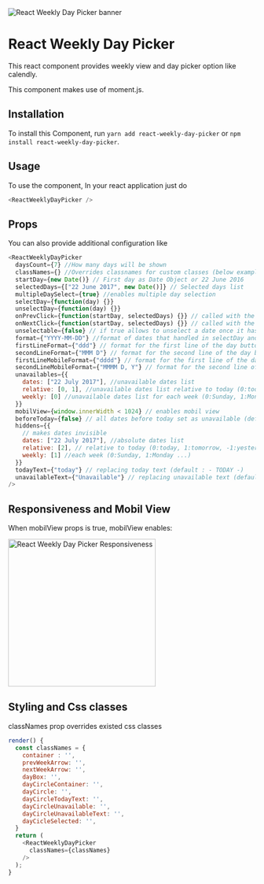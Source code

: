 <img src="https://raw.githubusercontent.com/hurkanyakay/react-weekly-day-picker/master/imgs/main.png" alt="React Weekly Day Picker banner" align="center" />

<br />

# React Weekly Day Picker

This react component provides weekly view and day picker option like calendly.

This component makes use of moment.js.

## Installation

To install this Component, run `yarn add react-weekly-day-picker` or `npm install react-weekly-day-picker`.

## Usage

To use the component, In your react application just do

```javascript
<ReactWeeklyDayPicker />
```

## Props

You can also provide additional configuration like

```javascript
<ReactWeeklyDayPicker
  daysCount={7} //How many days will be shown
  classNames={} //Overrides classnames for custom classes (below example)
  startDay={new Date()} // First day as Date Object or 22 June 2016
  selectedDays={["22 June 2017", new Date()]} // Selected days list
  multipleDaySelect={true} //enables multiple day selection
  selectDay={function(day) {}}
  unselectDay={function(day) {}}
  onPrevClick={function(startDay, selectedDays) {}} // called with the new startDay
  onNextClick={function(startDay, selectedDays) {}} // called with the new startDay
  unselectable={false} // if true allows to unselect a date once it has been selected. Only works when multipleDaySelect={false}
  format={"YYYY-MM-DD"} //format of dates that handled in selectDay and unselectDay functions
  firstLineFormat={"ddd"} // format for the first line of the day button
  secondLineFormat={"MMM D"} // format for the second line of the day button
  firstLineMobileFormat={"dddd"} // format for the first line of the day button mobile
  secondLineMobileFormat={"MMMM D, Y"} // format for the second line of the day button mobile
  unavailables={{
    dates: ["22 July 2017"], //unavailable dates list
    relative: [0, 1], //unavailable dates list relative to today (0:today, 1:tomorrow, -1:yesterday)
    weekly: [0] //unavailable dates list for each week (0:Sunday, 1:Monday ...)
  }}
  mobilView={window.innerWidth < 1024} // enables mobil view
  beforeToday={false} // all dates before today set as unavailable (default:true)
  hiddens={{
    // makes dates invisible
    dates: ["22 July 2017"], //absolute dates list
    relative: [2], // relative to today (0:today, 1:tomorrow, -1:yesterday)
    weekly: [1] //each week (0:Sunday, 1:Monday ...)
  }}
  todayText={"today"} // replacing today text (default : - TODAY -)
  unavailableText={"Unavailable"} // replacing unavailable text (default: unavailable )
/>
```

## Responsiveness and Mobil View

When mobilView props is true, mobilView enables:

<img src="https://raw.githubusercontent.com/hurkanyakay/react-weekly-day-picker/master/imgs/smallScreen.png" alt="React Weekly Day Picker Responsiveness" width="300px" align="center" />

## Styling and Css classes

classNames prop overrides existed css classes

```javascript
render() {
  const classNames = {
    container : '',
    prevWeekArrow: '',
    nextWeekArrow: '',
    dayBox: '',
    dayCircleContainer: '',
    dayCircle: '',
    dayCircleTodayText: '',
    dayCircleUnavailable: '',
    dayCircleUnavailableText: '',
    dayCicleSelected: '',
  }
  return (
    <ReactWeeklyDayPicker
      classNames={classNames}
    />
  );
}
```
